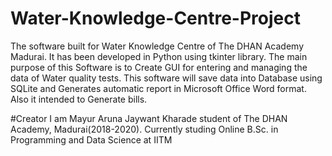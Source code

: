 # Water-Knowledge-Centre-Project
The software built for Water Knowledge Centre of The DHAN Academy Madurai. It has been developed in Python using tkinter library. The main purpose of this Software is to Create GUI for entering and managing the data of Water quality tests. This software will save data into Database using SQLite and Generates automatic report in Microsoft Office Word format. Also it intended to Generate bills.

#Creator
I am Mayur Aruna Jaywant Kharade student of The DHAN Academy, Madurai(2018-2020). Currently studing Online B.Sc. in Programming and Data Science at IITM
